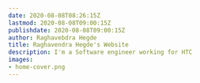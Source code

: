 ```yaml
---
date: 2020-08-08T08:26:15Z
lastmod: 2020-08-08T09:00:15Z
publishdate: 2020-08-08T09:00:15Z
author: Raghavebdra Hegde
title: Raghavendra Hegde's Website
description: I'm a Software engineer working for HTC
images:
- home-cover.png
---
```



